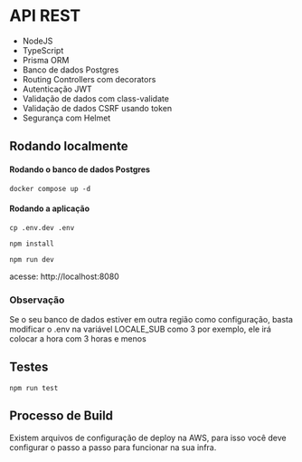 # API REST

- NodeJS
- TypeScript
- Prisma ORM
- Banco de dados Postgres
- Routing Controllers com decorators
- Autenticação JWT
- Validação de dados com class-validate
- Validação de dados CSRF usando token
- Segurança com Helmet

## Rodando localmente

#### Rodando o banco de dados Postgres 

`docker compose up -d`

#### Rodando a aplicação

`cp .env.dev .env`

`npm install`

`npm run dev`

acesse: <link>http://localhost:8080</link>

### Observação
Se o seu banco de dados estiver em outra região como configuração, basta modificar o .env na variável LOCALE_SUB como 3 por exemplo, ele irá colocar a hora com 3 horas e menos

## Testes
`npm run test`


## Processo de Build

Existem arquivos de configuração de deploy na AWS, para isso você deve configurar o passo a passo para funcionar na sua infra.